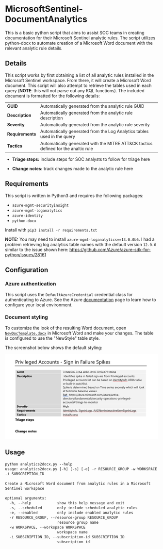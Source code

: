 # MicrosoftSentinel-DocumentAnalytics

This is a basic python script that aims to assist SOC teams in creating 
documentation for their Microsoft Sentinel analytic rules. The script
utilizes python-docx to automate creation of a Microsoft Word document
with the relevant analytic rule details.

## Details

This script works by first obtaining a list of all analytic rules installed
in the Microsoft Sentinel workspace. From there, it will create a Microsoft 
Word document. This script will also attempt to retrieve the tables used in 
each query (**NOTE**: this will not parse out any KQL functions). The 
included document is formatted for the following details:

| | |
|----|----|
| **GUID** | Automatically generated from the analytic rule GUID |
| **Description** | Automatically generated from the analytic rule description |
| **Severity** | Automatically generated from the analytic rule severity|
| **Requirements** | Automatically generated from the Log Analytics tables used in the query|
| **Tactics** | Automatically generated with the MITRE ATT&CK tactics defined for the analtic rule|

- **Triage steps:** include steps for SOC analysts to follow for triage here

- **Change notes:** track changes made to the analytic rule here

## Requirements

This script is written in Python3 and requires the following packages:

- `azure-mgmt-securityinsight`
- `azure-mgmt-loganalytics`
- `azure-identity`
- `python-docx`

Install with `pip3 install -r requirements.txt`

**NOTE:** You may need to install `azure-mgmt-loganalytics==13.0.0b6`. I had a problem retrieving log analytics table names with the default version `12.0.0` similar to the issue shown here: https://github.com/Azure/azure-sdk-for-python/issues/28161

## Configuration

### Azure authentication

This script uses the `DefaultAzureCredential` credential class for 
authenticating to Azure. See the Azure 
[documentation](https://learn.microsoft.com/en-us/python/api/overview/azure/identity-readme?view=azure-python#defaultazurecredential) 
page to learn how to configure your local environment.


### Document styling

To customize the look of the resulting Word document, open 
[`NewDocTemplate.docx`](./NewDocTemplate.docx) in Microsoft Word and make your 
changes. The table is configured to use the "NewStyle" table style.

The screenshot below shows the default styling:

![](/images/document_example.png)

## Usage

```shell
python analytics2docx.py --help
usage: analytics2docx.py [-h] [-s] [-e] -r RESOURCE_GROUP -w WORKSPACE -i SUBSCRIPTION_ID

Create a Microsoft Word document from analytic rules in a Microsoft Sentinel workspace

optional arguments:
  -h, --help            show this help message and exit
  -s, --scheduled       only include scheduled analytic rules
  -e, --enabled         only include enabled analytic rules
  -r RESOURCE_GROUP, --resource-group RESOURCE_GROUP
                        resource group name
  -w WORKSPACE, --workspace WORKSPACE
                        workspace name
  -i SUBSCRIPTION_ID, --subscription-id SUBSCRIPTION_ID
                        subscription id
```


